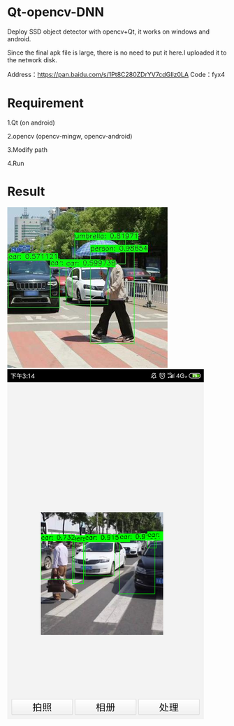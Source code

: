 # Qt-opencv-DNN
Deploy SSD object detector with opencv+Qt, it works on windows and android.

Since the final apk file is large, there is no need to put it here.I uploaded it to the network disk.

Address：https://pan.baidu.com/s/1Pt8C280ZDrYV7cdGIlz0LA 
Code：fyx4 


# Requirement
1.Qt (on android)

2.opencv (opencv-mingw, opencv-android)

3.Modify path

4.Run


# Result
![](/result/windows.jpg)
![](/result/android.png)
